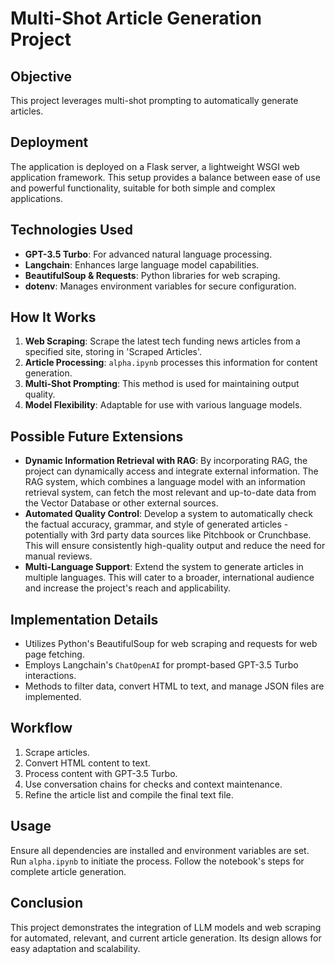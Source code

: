 # Multi-Shot Article Generation Project

## Objective
This project leverages multi-shot prompting to automatically generate articles.

## Deployment
The application is deployed on a Flask server, a lightweight WSGI web application framework. This setup provides a balance between ease of use and powerful functionality, suitable for both simple and complex applications.

## Technologies Used
- **GPT-3.5 Turbo**: For advanced natural language processing.
- **Langchain**: Enhances large language model capabilities.
- **BeautifulSoup & Requests**: Python libraries for web scraping.
- **dotenv**: Manages environment variables for secure configuration.

## How It Works
1. **Web Scraping**: Scrape the latest tech funding news articles from a specified site, storing in 'Scraped Articles'.
2. **Article Processing**: `alpha.ipynb` processes this information for content generation.
3. **Multi-Shot Prompting**: This method is used for maintaining output quality.
4. **Model Flexibility**: Adaptable for use with various language models.

## Possible Future Extensions
- **Dynamic Information Retrieval with RAG**: By incorporating RAG, the project can dynamically access and integrate external information. The RAG system, which combines a language model with an information retrieval system, can fetch the most relevant and up-to-date data from the Vector Database or other external sources.
- **Automated Quality Control**: Develop a system to automatically check the factual accuracy, grammar, and style of generated articles - potentially with 3rd party data sources like Pitchbook or Crunchbase. This will ensure consistently high-quality output and reduce the need for manual reviews.
- **Multi-Language Support**: Extend the system to generate articles in multiple languages. This will cater to a broader, international audience and increase the project's reach and applicability.

## Implementation Details
- Utilizes Python's BeautifulSoup for web scraping and requests for web page fetching.
- Employs Langchain's `ChatOpenAI` for prompt-based GPT-3.5 Turbo interactions.
- Methods to filter data, convert HTML to text, and manage JSON files are implemented.

## Workflow
1. Scrape articles.
2. Convert HTML content to text.
3. Process content with GPT-3.5 Turbo.
4. Use conversation chains for checks and context maintenance.
5. Refine the article list and compile the final text file.

## Usage
Ensure all dependencies are installed and environment variables are set. Run `alpha.ipynb` to initiate the process. Follow the notebook's steps for complete article generation.

## Conclusion
This project demonstrates the integration of LLM models and web scraping for automated, relevant, and current article generation. Its design allows for easy adaptation and scalability.
